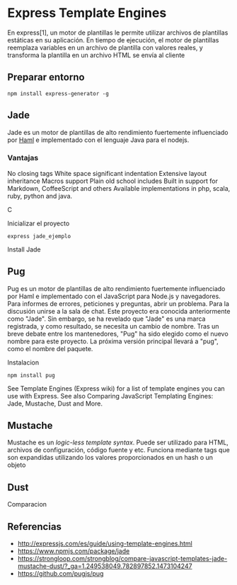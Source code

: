 Express Template Engines
===================


En express[1], un motor de plantillas le permite utilizar archivos de plantillas estáticas en su aplicación. En tiempo de ejecución, el motor de plantillas reemplaza variables en un archivo de plantilla con valores reales, y transforma la plantilla en un archivo HTML se envía al cliente

## Preparar entorno ##

```
npm install express-generator -g
```



## Jade ##

Jade es un motor de plantillas de alto rendimiento fuertemente influenciado por [Haml](http://haml.info/) e implementado con el lenguaje Java para el nodejs.

### Vantajas ###
No closing tags
White space significant indentation
Extensive layout inheritance
Macros support
Plain old school includes
Built in support for Markdown, CoffeeScript and others
Available implementations in php, scala, ruby, python and java.

C

Inicializar el proyecto
```
express jade_ejemplo
```




Install Jade

## Pug ##

Pug es un motor de plantillas de alto rendimiento fuertemente influenciado por Haml e implementado con el JavaScript para Node.js y navegadores. Para informes de errores, peticiones y preguntas, abrir un problema. Para la discusión unirse a la sala de chat.
Este proyecto era conocida anteriormente como "Jade". Sin embargo, se ha revelado que "Jade" es una marca registrada, y como resultado, se necesita un cambio de nombre. Tras un breve debate entre los mantenedores, "Pug" ha sido elegido como el nuevo nombre para este proyecto. La próxima versión principal llevará a "pug", como el nombre del paquete.

Instalacion
```
npm install pug
```




See Template Engines (Express wiki) for a list of template engines you can use with Express. See also Comparing JavaScript Templating Engines: Jade, Mustache, Dust and More.

## Mustache ##

Mustache es un _logic-less template syntax_. Puede ser utilizado para HTML, archivos de configuración, código fuente y etc. Funciona mediante tags que son expandidas utilizando los valores proporcionados en un hash o un objeto

## Dust ##

Comparacion


## Referencias ##
* http://expressjs.com/es/guide/using-template-engines.html 
* https://www.npmjs.com/package/jade
* https://strongloop.com/strongblog/compare-javascript-templates-jade-mustache-dust/?_ga=1.249538049.782897852.1473104247
* https://github.com/pugjs/pug








